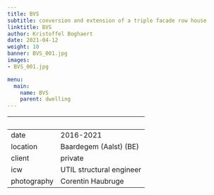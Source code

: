 ```yaml
---
title: BVS
subtitle: conversion and extension of a triple facade row house
linktitle: BVS
author: Kristoffel Boghaert
date: 2021-04-12
weight: 10
banner: BVS_001.jpg
images:
- BVS_001.jpg

menu:
  main:
    name: BVS
    parent: dwelling
---
```


&nbsp;|&nbsp;
------|------
date  |   2016-2021
location	|		Baardegem (Aalst) (BE)
client		|		private
icw			|   UTIL structural engineer
photography   |   Corentin Haubruge
